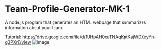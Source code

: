 # Team-Profile-Generator-MK-1
A node.js program that generates an HTML webpage that summarizes information about your team.

Tutorial:
https://drive.google.com/file/d/1UHpAH0cuTNAqKptKajWDXeyYh-g3PXrZ/view
![image](https://user-images.githubusercontent.com/102547169/173732982-9a001266-b369-4cd2-a5a7-5b43179bffa2.png)
